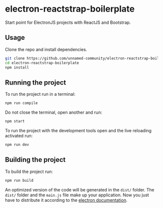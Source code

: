 # electron-reactstrap-boilerplate

Start point for ElectronJS projects with ReactJS and Bootstrap.

## Usage

Clone the repo and install dependencies.

```bash
git clone https://github.com/unnamed-community/electron-reactstrap-boilerplate.git
cd electron-reactstrap-boilerplate
npm install
```

## Running the project

To run the project run in a terminal:

```bash
npm run compile
```

Do not close the terminal, open another and run:

```bash
npm start
```

To run the project with the development tools open and the live reloading activated run:

```bash
npm run dev
```

## Building the project

To build the project run:

```bash
npm run build
```


An optimized version of the code will be generated in the `dist/` folder. The `dist/` folder and the `main.js` file make up your application. Now you just have to distribute it according to the [electron documentation](https://electronjs.org/docs/tutorial/application-distribution).
